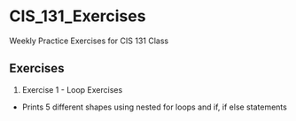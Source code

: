 # CIS_131_Exercises

Weekly Practice Exercises for CIS 131 Class

## Exercises
1. Exercise 1 - Loop Exercises
  - Prints 5 different shapes using nested for loops and if, if else statements
